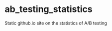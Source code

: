 ab_testing_statistics
=====================

Static github.io site on the statistics of A/B testing
